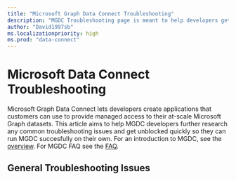 ```yaml
---
title: "Microsoft Graph Data Connect Troubleshooting"
description: "MGDC Troubleshooting page is meant to help developers get unblocked quickly or help address any issues they may have based on how they want to set up MGDC."
author: "David1997sb"
ms.localizationpriority: high
ms.prod: "data-connect"
---
```


# Microsoft Data Connect Troubleshooting

Microsoft Graph Data Connect lets developers create applications that customers can use to provide managed access to their at-scale Microsoft Graph datasets. This article aims to help MGDC developers further research any common troubleshooting issues and get unblocked quickly so they can run MGDC succesfully on their own. For an introduction to MGDC, see the [overview](data-connect-concept-overview.md). For MGDC FAQ see the [FAQ](data-connect-faq.md).

## General Troubleshooting Issues 